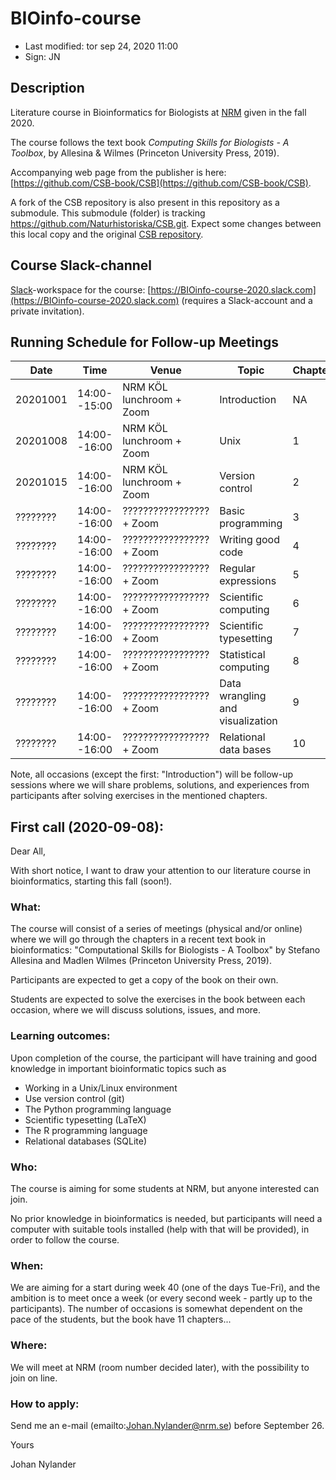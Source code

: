 # BIOinfo-course

- Last modified: tor sep 24, 2020  11:00
- Sign: JN

## Description

Literature course in Bioinformatics for Biologists at
[NRM](https://www.nrm.se/) given in the fall 2020.

The course follows the text book *Computing Skills for Biologists - A Toolbox*,
by Allesina & Wilmes (Princeton University Press, 2019).

Accompanying web page from the publisher is here:
[https://github.com/CSB-book/CSB](https://github.com/CSB-book/CSB).

A fork of the CSB repository is also present in this repository as a
submodule. This submodule (folder) is tracking
<https://github.com/Naturhistoriska/CSB.git>. Expect some changes between this
local copy and the original [CSB repository](https://github.com/CSB-book/CSB).

## Course Slack-channel

[Slack](https://slack.com)-workspace for the course:
[https://BIOinfo-course-2020.slack.com](https://BIOinfo-course-2020.slack.com)
(requires a Slack-account and a private invitation).

## Running Schedule for Follow-up Meetings

| Date | Time | Venue | Topic | Chapter |
| --- | --- | --- | --- | --- |
| 20201001 | 14:00--15:00 | NRM KÖL lunchroom + Zoom | Introduction | NA |
| 20201008 | 14:00--16:00 | NRM KÖL lunchroom + Zoom | Unix | 1 |
| 20201015 | 14:00--16:00 | NRM KÖL lunchroom + Zoom | Version control | 2 |
| ???????? | 14:00--16:00 | ????????????????? + Zoom | Basic programming | 3 |
| ???????? | 14:00--16:00 | ????????????????? + Zoom | Writing good code | 4 |
| ???????? | 14:00--16:00 | ????????????????? + Zoom | Regular expressions | 5 |
| ???????? | 14:00--16:00 | ????????????????? + Zoom | Scientific computing | 6 |
| ???????? | 14:00--16:00 | ????????????????? + Zoom | Scientific typesetting | 7 |
| ???????? | 14:00--16:00 | ????????????????? + Zoom | Statistical computing | 8 |
| ???????? | 14:00--16:00 | ????????????????? + Zoom | Data wrangling and visualization | 9 |
| ???????? | 14:00--16:00 | ????????????????? + Zoom | Relational data bases | 10 |

Note, all occasions (except the first: "Introduction") will be follow-up sessions where
we will share problems, solutions, and experiences from participants after solving exercises
in the mentioned chapters.


## First call (2020-09-08):

Dear All,

With short notice, I want to draw your attention to our literature course in
bioinformatics, starting this fall (soon!).

### What:

The course will consist of a series of meetings (physical and/or online) where
we will go through the chapters in a recent text book in bioinformatics:
"Computational Skills for Biologists - A Toolbox" by Stefano Allesina and
Madlen Wilmes (Princeton University Press, 2019).

Participants are expected to get a copy of the book on their own.

Students are expected to solve the exercises in the book between each occasion,
where we will discuss solutions, issues, and more.

### Learning outcomes:

Upon completion of the course, the participant will have training and good
knowledge in important bioinformatic topics such as

- Working in a Unix/Linux environment
- Use version control (git)
- The Python programming language
- Scientific typesetting (LaTeX)
- The R programming language
- Relational databases (SQLite)

### Who:

The course is aiming for some students at NRM, but anyone interested can join.

No prior knowledge in bioinformatics is needed, but participants will need a
computer with suitable tools installed (help with that will be provided), in
order to follow the course.

### When:

We are aiming for a start during week 40 (one of the days Tue-Fri), and the
ambition is to meet once a week (or every second week - partly up to the
participants).  The number of occasions is somewhat dependent on the pace of
the students, but the book have 11 chapters...

### Where:

We will meet at NRM (room number decided later), with the possibility to join
on line.

### How to apply:

Send me an e-mail (emailto:Johan.Nylander@nrm.se) before September 26. 

Yours

Johan Nylander


